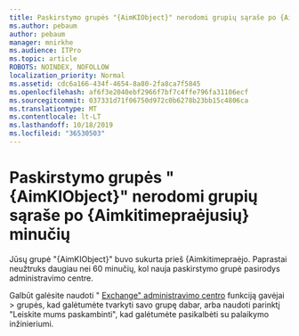 ```yaml
---
title: Paskirstymo grupės "{AimKIObject}" nerodomi grupių sąraše po {Aimkitimepraėjo}
ms.author: pebaum
author: pebaum
manager: mnirkhe
ms.audience: ITPro
ms.topic: article
ROBOTS: NOINDEX, NOFOLLOW
localization_priority: Normal
ms.assetid: cdc6a166-434f-4654-8a80-2fa8ca7f5845
ms.openlocfilehash: af6f3e2040ebf2966f7bf7c4ffe796fa31106ecf
ms.sourcegitcommit: 037331d71f06750d972c0b6278b23bb15c4806ca
ms.translationtype: MT
ms.contentlocale: lt-LT
ms.lasthandoff: 10/18/2019
ms.locfileid: "36530503"
---
```

# <a name="distribution-group-aimkiobject-not-showing-in-groups-list-after-aimkitimeelapsed-minutes"></a>Paskirstymo grupės "{AimKIObject}" nerodomi grupių sąraše po {Aimkitimepraėjusių} minučių

Jūsų grupė "{AimKIObject}" buvo sukurta prieš {Aimkitimepraėjo. Paprastai neužtruks daugiau nei 60 minučių, kol nauja paskirstymo grupė pasirodys administravimo centre.
  
Galbūt galėsite naudoti " [Exchange" administravimo centro](https://outlook.office365.com/ecp/?rfr=Admin_o365&amp;exsvurl=1&amp;mkt=en-US.aspx) funkciją gavėjai > grupės, kad galėtumėte tvarkyti savo grupę dabar, arba naudoti parinktį "Leiskite mums paskambinti", kad galėtumėte pasikalbėti su palaikymo inžinieriumi. 
  

